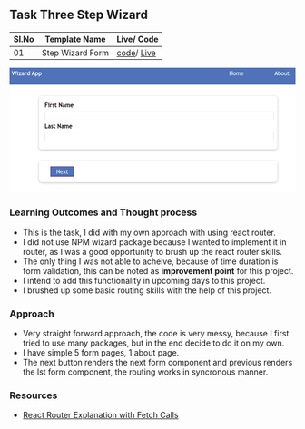 ## Task Three Step Wizard

| Sl.No | Template Name    | Live/ Code                                                                                                                                  |
| ----- | ---------------- | ------------------------------------------------------------------------------------------------------------------------------------------- |
| 01    | Step Wizard Form | [code](https://github.com/dhruvsharma1999/Deepthought-tasks/tree/main/step-wiz)/ [Live](https://simple-wizard-step-form-react.netlify.app/) |

![Giphy App](/img/wizard.png)

### Learning Outcomes and Thought process

- This is the task, I did with my own approach with using react router.
- I did not use NPM wizard package because I wanted to implement it in router, as I was a good opportunity to brush up the react router skills.
- The only thing I was not able to acheive, because of time duration is form validation, this can be noted as **improvement point** for this project.
- I intend to add this functionality in upcoming days to this project.
- I brushed up some basic routing skills with the help of this project.

### Approach

- Very straight forward approach, the code is very messy, because I first tried to use many packages, but in the end decide to do it on my own.
- I have simple 5 form pages, 1 about page.
- The next button renders the next form component and previous renders the lst form component, the routing works in syncronous manner.

### Resources

- [React Router Explanation with Fetch Calls](https://www.youtube.com/watch?v=Law7wfdg_ls&list=PLfCYvVaTsn8d20NVyCJIJCEeqNVBlQh5k&index=3&t=1621s)

